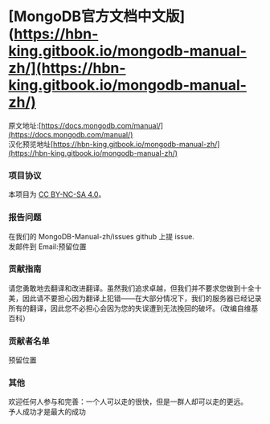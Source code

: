 
#  [MongoDB官方文档中文版](https://hbn-king.gitbook.io/mongodb-manual-zh/](https://hbn-king.gitbook.io/mongodb-manual-zh/)


原文地址:[https://docs.mongodb.com/manual/](https://docs.mongodb.com/manual/)    
汉化预览地址[https://hbn-king.gitbook.io/mongodb-manual-zh/](https://hbn-king.gitbook.io/mongodb-manual-zh/)

### 项目协议

本项目为 [CC BY-NC-SA 4.0](https://creativecommons.org/licenses/by-nc-sa/4.0/deed.zh)。

### 报告问题  
在我们的 MongoDB-Manual-zh/issues github 上提 issue.  
发邮件到 Email:预留位置    

### 贡献指南  
请您勇敢地去翻译和改进翻译。虽然我们追求卓越，但我们并不要求您做到十全十美，因此请不要担心因为翻译上犯错——在大部分情况下，我们的服务器已经记录所有的翻译，因此您不必担心会因为您的失误遭到无法挽回的破坏。（改编自维基百科）  

 ### 贡献者名单
 
 预留位置
 
 ### 其他
 欢迎任何人参与和完善：一个人可以走的很快，但是一群人却可以走的更远。  
予人成功才是最大的成功  


